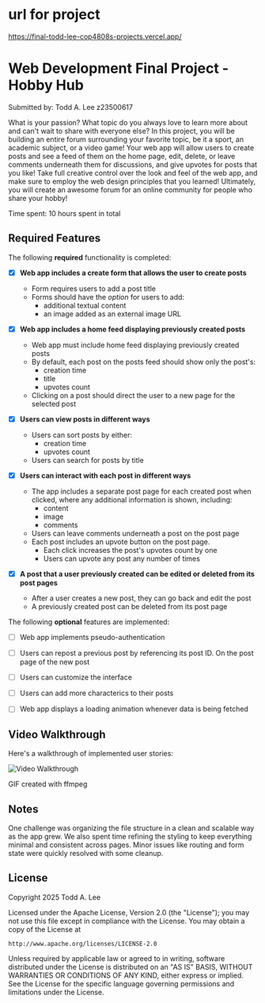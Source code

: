 # url for project

https://final-todd-lee-cop4808s-projects.vercel.app/

# Web Development Final Project - Hobby Hub

Submitted by: Todd A. Lee z23500617

What is your passion? What topic do you always love to learn more about and can't wait to share with everyone else? In this project, you will be building an entire forum surrounding your favorite topic, be it a sport, an academic subject, or a video game! Your web app will allow users to create posts and see a feed of them on the home page, edit, delete, or leave comments underneath them for discussions, and give upvotes for posts that you like! Take full creative control over the look and feel of the web app, and make sure to employ the web design principles that you learned! Ultimately, you will create an awesome forum for an online community for people who share your hobby!

Time spent: 10 hours spent in total

## Required Features

The following **required** functionality is completed:


- [x] **Web app includes a create form that allows the user to create posts**
  - Form requires users to add a post title
  - Forms should have the *option* for users to add: 
    - additional textual content
    - an image added as an external image URL
- [x] **Web app includes a home feed displaying previously created posts**
  - Web app must include home feed displaying previously created posts
  - By default, each post on the posts feed should show only the post's:
    - creation time
    - title 
    - upvotes count
  - Clicking on a post should direct the user to a new page for the selected post
- [x] **Users can view posts in different ways**
  - Users can sort posts by either:
    -  creation time
    -  upvotes count
  - Users can search for posts by title
- [x] **Users can interact with each post in different ways**
  - The app includes a separate post page for each created post when clicked, where any additional information is shown, including:
    - content
    - image
    - comments
  - Users can leave comments underneath a post on the post page
  - Each post includes an upvote button on the post page. 
    - Each click increases the post's upvotes count by one
    - Users can upvote any post any number of times

- [x] **A post that a user previously created can be edited or deleted from its post pages**
  - After a user creates a new post, they can go back and edit the post
  - A previously created post can be deleted from its post page

The following **optional** features are implemented:


- [ ] Web app implements pseudo-authentication
- [ ] Users can repost a previous post by referencing its post ID. On the post page of the new post
- [ ] Users can customize the interface
- [ ] Users can add more characterics to their posts
- [ ] Web app displays a loading animation whenever data is being fetched


## Video Walkthrough

Here's a walkthrough of implemented user stories:

![Video Walkthrough](https://res.cloudinary.com/da8mvrhqz/image/upload/v1744785239/ychlwndrwzcptyfkurhe.gif)

GIF created with ffmpeg


## Notes

One challenge was organizing the file structure in a clean and scalable way as the app grew. We also spent time refining the styling to keep everything minimal and consistent across pages. Minor issues like routing and form state were quickly resolved with some cleanup.

## License

Copyright 2025 Todd A. Lee

Licensed under the Apache License, Version 2.0 (the "License");
you may not use this file except in compliance with the License.
You may obtain a copy of the License at

    http://www.apache.org/licenses/LICENSE-2.0

Unless required by applicable law or agreed to in writing, software
distributed under the License is distributed on an "AS IS" BASIS,
WITHOUT WARRANTIES OR CONDITIONS OF ANY KIND, either express or implied.
See the License for the specific language governing permissions and
limitations under the License.